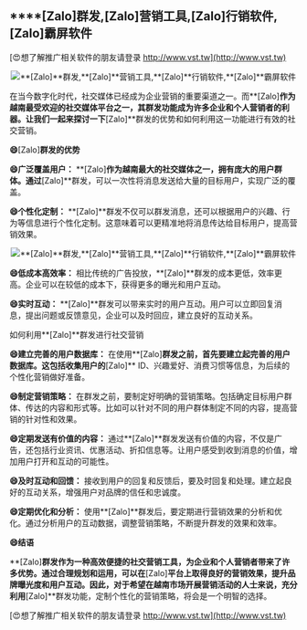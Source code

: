## ****[Zalo]**群发,**[Zalo]**营销工具,**[Zalo]**行销软件,**[Zalo]**霸屏软件**

[😍想了解推广相关软件的朋友请登录 http://www.vst.tw](http://www.vst.tw)

 <center><img src="https://vst.tw/MP4/tuiguang/png/4.png" alt="**[Zalo]**群发,**[Zalo]**营销工具,**[Zalo]**行销软件,**[Zalo]**霸屏软件"></center>

在当今数字化时代，社交媒体已经成为企业营销的重要渠道之一。而**[Zalo]**作为越南最受欢迎的社交媒体平台之一，其群发功能成为许多企业和个人营销者的利器。让我们一起来探讨一下**[Zalo]**群发的优势和如何利用这一功能进行有效的社交营销。

**😄**[Zalo]**群发的优势**

**😄广泛覆盖用户：**
**[Zalo]**作为越南最大的社交媒体之一，拥有庞大的用户群体。通过**[Zalo]**群发，可以一次性将消息发送给大量的目标用户，实现广泛的覆盖。

**😄个性化定制：**
**[Zalo]**群发不仅可以群发消息，还可以根据用户的兴趣、行为等信息进行个性化定制。这意味着可以更精准地将消息传达给目标用户，提高营销效果。

 <center><img src="https://vst.tw/MP4/tuiguang/png/8.png" alt="**[Zalo]**群发,**[Zalo]**营销工具,**[Zalo]**行销软件,**[Zalo]**霸屏软件"></center>

**😄低成本高效率：**
相比传统的广告投放，**[Zalo]**群发的成本更低，效率更高。企业可以在较低的成本下，获得更多的曝光和用户互动。

**😄实时互动：**
**[Zalo]**群发可以带来实时的用户互动。用户可以立即回复消息，提出问题或反馈意见，企业可以及时回应，建立良好的互动关系。

如何利用**[Zalo]**群发进行社交营销

**😄建立完善的用户数据库：**
在使用**[Zalo]**群发之前，首先要建立起完善的用户数据库。这包括收集用户的**[Zalo]** ID、兴趣爱好、消费习惯等信息，为后续的个性化营销做好准备。

**😄制定营销策略：**
在群发之前，要制定好明确的营销策略。包括确定目标用户群体、传达的内容和形式等。比如可以针对不同的用户群体制定不同的内容，提高营销的针对性和效果。

**😄定期发送有价值的内容：**
通过**[Zalo]**群发发送有价值的内容，不仅是广告，还包括行业资讯、优惠活动、折扣信息等。让用户感受到收到消息的价值，增加用户打开和互动的可能性。

**😄及时互动和回馈：**
接收到用户的回复和反馈后，要及时回复和处理。建立起良好的互动关系，增强用户对品牌的信任和忠诚度。

**😄定期优化和分析：**
使用**[Zalo]**群发后，要定期进行营销效果的分析和优化。通过分析用户的互动数据，调整营销策略，不断提升群发的效果和效率。

**😄结语**

**[Zalo]**群发作为一种高效便捷的社交营销工具，为企业和个人营销者带来了许多优势。通过合理规划和运用，可以在**[Zalo]**平台上取得良好的营销效果，提升品牌曝光度和用户互动。因此，对于希望在越南市场开展营销活动的人士来说，充分利用**[Zalo]**群发功能，定制个性化的营销策略，将会是一个明智的选择。

[😍想了解推广相关软件的朋友请登录 http://www.vst.tw](http://www.vst.tw)




